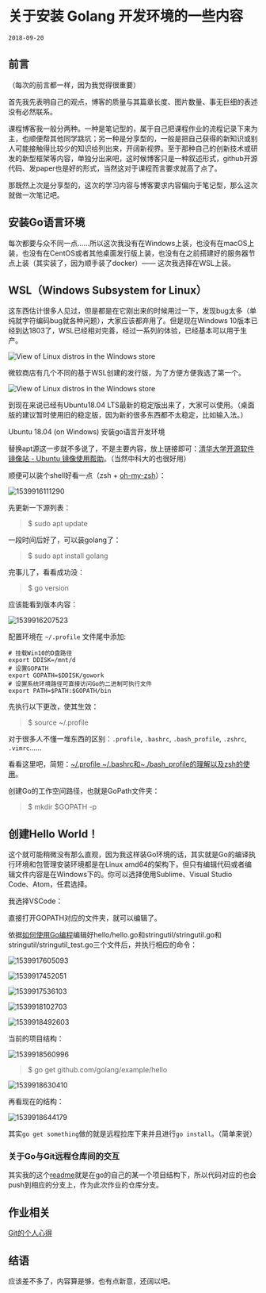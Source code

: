 # 关于安装 Golang 开发环境的一些内容

`2018-09-20`

## 前言

（每次的前言都一样，因为我觉得很重要）

首先我先表明自己的观点，博客的质量与其篇章长度、图片数量、事无巨细的表述没有必然联系。

课程博客我一般分两种。一种是笔记型的，属于自己把课程作业的流程记录下来为主，也顺便帮其他同学跳坑；另一种是分享型的，一般是把自己获得的新知识或别人可能接触得比较少的知识给列出来，开阔新视界。至于那种自己的创新技术或研发的新型框架等内容，单独分出来吧，这时候博客只是一种叙述形式，github开源代码、发paper也是好的形式，当然这对于课程而言要求就高了点了。

那既然上次是分享型的，这次的学习内容与博客要求内容偏向于笔记型，那么这次就做一次笔记吧。

## 安装Go语言环境

每次都要与众不同一点……所以这次我没有在Windows上装，也没有在macOS上装，也没有在CentOS或者其他桌面发行版上装，也没有在之前搭建好的服务器节点上装（其实装了，因为顺手装了docker）—— 这次我选择在WSL上装。

## WSL（Windows Subsystem for Linux）

这东西估计很多人见过，但是都是在它刚出来的时候用过一下，发现bug太多（单纯就字符编码bug就各种问题），大家应该都弃用了。但是现在Windows 10版本已经到达1803了，WSL已经相对完善，经过一系列的体验，已经基本可以用于生产。

![View of Linux distros in the Windows store](https://docs.microsoft.com/en-us/windows/wsl/media/store.png) 

微软商店有几个不同的基于WSL创建的发行版，为了方便方便我选了第一个。

![View of Linux distros in the Windows store](https://docs.microsoft.com/en-us/windows/wsl/media/ubuntustore.png) 

到现在来说已经有Ubuntu18.04 LTS最新的稳定版出来了，大家可以使用。（桌面版的建议暂时使用旧的稳定版，因为新的很多东西都不太稳定，比如输入法。）

Ubuntu 18.04 (on Windows) 安装go语言开发环境

替换apt源这一步就不多说了，不是主要内容，放上链接即可：[清华大学开源软件镜像站 - Ubuntu 镜像使用帮助](https://mirrors.tuna.tsinghua.edu.cn/help/ubuntu/)。（当然中科大的也很好用）

顺便可以装个shell好看一点（zsh + [oh-my-zsh](https://github.com/robbyrussell/oh-my-zsh)）：

![1539916111290](img/1539916111290.png)

先更新一下源列表：

> $ sudo apt update

一段时间后好了，可以装golang了：

> $ sudo apt install golang

完事儿了，看看成功没：

> $ go version

应该能看到版本内容：

![1539916207523](img/1539916207523.png)

配置环境在 `~/.profile` 文件尾中添加: 

``` shell
# 挂载Win10的D盘路径
export DDISK=/mnt/d
# 设置GOPATH
export GOPATH=$DDISK/gowork
# 设置系统环境路径可直接访问Go的二进制可执行文件
export PATH=$PATH:$GOPATH/bin
```

先执行以下更改，使其生效：

> $ source ~/.profile

对于很多人不懂一堆东西的区别：`.profile`, `.bashrc`, `.bash_profile`, `.zshrc`, `.vimrc`......

看看这里吧，简短：[~/.profile ~/.bashrc和~./bash_profile的理解以及zsh的使用](https://www.jianshu.com/p/b39fd35e2360)。

创建Go的工作空间路径，也就是GoPath文件夹：

> $ mkdir $GOPATH -p

## 创建Hello World！

这个就可能稍微没有那么直观，因为我这样装Go环境的话，其实就是Go的编译执行环境和包管理安装环境都是在Linux amd64的架构下，但只有编辑代码或者编辑文件内容是在Windows下的。你可以选择使用Sublime、Visual Studio Code、Atom，任君选择。

我选择VSCode：

直接打开GOPATH对应的文件夹，就可以编辑了。

依据[如何使用Go编程](https://go-zh.org/doc/code.html)编辑好hello/hello.go和stringutil/stringutil.go和stringutil/stringutil_test.go三个文件后，并执行相应的命令：

![1539917605093](img/1539917605093.png)

![1539917452051](img/1539917452051.png)

![1539917536103](img/1539917536103.png)

![1539918102703](img/1539918102703.png)

![1539918492603](img/1539918492603.png)

当前的项目结构：

![1539918560996](img/1539918560996.png)

> $ go get github.com/golang/example/hello

![1539918630410](img/1539918630410.png)

再看现在的结构：

![1539918644179](img/1539918644179.png)

其实`go get something`做的就是远程拉库下来并且进行`go install`。（简单来说）

### 关于Go与Git远程仓库间的交互

其实我的这个[readme](./README.md)就是在go的自己的某一个项目结构下，所以代码对应的也会push到相应的分支上，作为此次作业的仓库分支。

## 作业相关

[Git的个人心得](./git_manual.md)

## 结语

应该差不多了，内容算是够，也有点新意，还阔以吧。
